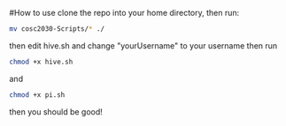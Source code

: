 #How to use
clone the repo into your home directory, then run:
```bash
mv cosc2030-Scripts/* ./
```
then edit hive.sh and change "yourUsername" to your username
then run
```bash
chmod +x hive.sh
```
and
```bash
chmod +x pi.sh
```
then you should be good!
